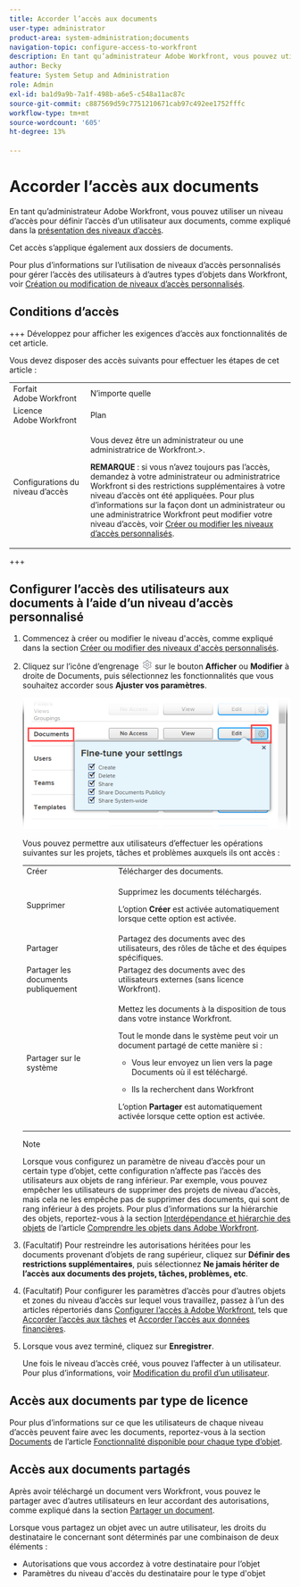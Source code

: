 ```yaml
---
title: Accorder l’accès aux documents
user-type: administrator
product-area: system-administration;documents
navigation-topic: configure-access-to-workfront
description: En tant qu’administrateur Adobe Workfront, vous pouvez utiliser un niveau d’accès pour définir l’accès d’un utilisateur aux documents dans Workfront.
author: Becky
feature: System Setup and Administration
role: Admin
exl-id: ba1d9a9b-7a1f-498b-a6e5-c548a11ac87c
source-git-commit: c887569d59c7751210671cab97c492ee1752fffc
workflow-type: tm+mt
source-wordcount: '605'
ht-degree: 13%

---
```


# Accorder l’accès aux documents

En tant qu’administrateur Adobe Workfront, vous pouvez utiliser un niveau d’accès pour définir l’accès d’un utilisateur aux documents, comme expliqué dans la [présentation des niveaux d’accès](../../../administration-and-setup/add-users/access-levels-and-object-permissions/access-levels-overview.md).

Cet accès s’applique également aux dossiers de documents.

Pour plus d’informations sur l’utilisation de niveaux d’accès personnalisés pour gérer l’accès des utilisateurs à d’autres types d’objets dans Workfront, voir [Création ou modification de niveaux d’accès personnalisés](../../../administration-and-setup/add-users/configure-and-grant-access/create-modify-access-levels.md).

## Conditions d’accès

+++ Développez pour afficher les exigences d’accès aux fonctionnalités de cet article.

Vous devez disposer des accès suivants pour effectuer les étapes de cet article :

<table style="table-layout:auto"> 
 <col> 
 <col> 
 <tbody> 
  <tr> 
   <td role="rowheader">Forfait Adobe Workfront</td> 
   <td>N’importe quelle</td> 
  </tr> 
  <tr> 
   <td role="rowheader">Licence Adobe Workfront</td> 
   <td>Plan</td> 
  </tr> 
  <tr> 
   <td role="rowheader">Configurations du niveau d’accès</td> 
   <td> <p>Vous devez être un administrateur ou une administratrice de Workfront.&gt;.</p> <p><b>REMARQUE</b> : si vous n’avez toujours pas l’accès, demandez à votre administrateur ou administratrice Workfront si des restrictions supplémentaires à votre niveau d’accès ont été appliquées. Pour plus d’informations sur la façon dont un administrateur ou une administratrice Workfront peut modifier votre niveau d’accès, voir <a href="../../../administration-and-setup/add-users/configure-and-grant-access/create-modify-access-levels.md" class="MCXref xref" data-mc-variable-override="">Créer ou modifier les niveaux d’accès personnalisés</a>.</p> </td> 
  </tr> 
 </tbody> 
</table>

+++

## Configurer l’accès des utilisateurs aux documents à l’aide d’un niveau d’accès personnalisé

1. Commencez à créer ou modifier le niveau d&#39;accès, comme expliqué dans la section [Créer ou modifier des niveaux d&#39;accès personnalisés](../../../administration-and-setup/add-users/configure-and-grant-access/create-modify-access-levels.md).
1. Cliquez sur l’icône d’engrenage ![](assets/gear-icon-settings.png) sur le bouton **Afficher** ou **Modifier** à droite de Documents, puis sélectionnez les fonctionnalités que vous souhaitez accorder sous **Ajuster vos paramètres**.

   ![document_access.png](assets/document-access.png)

   Vous pouvez permettre aux utilisateurs d’effectuer les opérations suivantes sur les projets, tâches et problèmes auxquels ils ont accès :

   <table style="table-layout:auto"> 
    <col> 
    <col> 
    <tbody> 
     <tr> 
      <td role="rowheader">Créer</td> 
      <td>Télécharger des documents.</td> 
     </tr> 
     <tr> 
      <td role="rowheader">Supprimer</td> 
      <td> <p>Supprimez les documents téléchargés.</p> <p>L’option <b>Créer</b> est activée automatiquement lorsque cette option est activée.</p> </td> 
     </tr> 
     <tr> 
      <td role="rowheader">Partager</td> 
      <td>Partagez des documents avec des utilisateurs, des rôles de tâche et des équipes spécifiques.</td> 
     </tr> 
     <tr> 
      <td role="rowheader">Partager les documents publiquement</td> 
      <td>Partagez des documents avec des utilisateurs externes (sans licence Workfront).</td> 
     </tr> 
     <tr> 
      <td role="rowheader">Partager sur le système</td> 
      <td> <p>Mettez les documents à la disposition de tous dans votre instance Workfront.</p> <p>Tout le monde dans le système peut voir un document partagé de cette manière si :</p> 
       <ul> 
        <li> <p>Vous leur envoyez un lien vers la page Documents où il est téléchargé.</p> </li> 
        <li> <p>Ils la recherchent dans Workfront</p> </li> 
       </ul> <p>L’option <b>Partager</b> est automatiquement activée lorsque cette option est activée.</p> </td> 
     </tr> 
    </tbody> 
   </table>

   >[!NOTE]
   >
   >Lorsque vous configurez un paramètre de niveau d’accès pour un certain type d’objet, cette configuration n’affecte pas l’accès des utilisateurs aux objets de rang inférieur. Par exemple, vous pouvez empêcher les utilisateurs de supprimer des projets de niveau d’accès, mais cela ne les empêche pas de supprimer des documents, qui sont de rang inférieur à des projets. Pour plus d’informations sur la hiérarchie des objets, reportez-vous à la section [Interdépendance et hiérarchie des objets](../../../workfront-basics/navigate-workfront/workfront-navigation/understand-objects.md#understanding-interdependency-and-hierarchy-of-objects) de l’article [Comprendre les objets dans Adobe Workfront](../../../workfront-basics/navigate-workfront/workfront-navigation/understand-objects.md).

1. (Facultatif) Pour restreindre les autorisations héritées pour les documents provenant d’objets de rang supérieur, cliquez sur **Définir des restrictions supplémentaires**, puis sélectionnez **Ne jamais hériter de l’accès aux documents des projets, tâches, problèmes, etc**.
1. (Facultatif) Pour configurer les paramètres d’accès pour d’autres objets et zones du niveau d’accès sur lequel vous travaillez, passez à l’un des articles répertoriés dans [Configurer l’accès à Adobe Workfront](../../../administration-and-setup/add-users/configure-and-grant-access/configure-access.md), tels que [Accorder l’accès aux tâches](../../../administration-and-setup/add-users/configure-and-grant-access/grant-access-tasks.md) et [Accorder l’accès aux données financières](../../../administration-and-setup/add-users/configure-and-grant-access/grant-access-financial.md).
1. Lorsque vous avez terminé, cliquez sur **Enregistrer**.

   Une fois le niveau d’accès créé, vous pouvez l’affecter à un utilisateur. Pour plus d’informations, voir [Modification du profil d’un utilisateur](../../../administration-and-setup/add-users/create-and-manage-users/edit-a-users-profile.md).

## Accès aux documents par type de licence

Pour plus d’informations sur ce que les utilisateurs de chaque niveau d’accès peuvent faire avec les documents, reportez-vous à la section [Documents](../../../administration-and-setup/add-users/access-levels-and-object-permissions/functionality-available-for-each-object-type.md#document) de l’article [Fonctionnalité disponible pour chaque type d’objet](../../../administration-and-setup/add-users/access-levels-and-object-permissions/functionality-available-for-each-object-type.md).

## Accès aux documents partagés

Après avoir téléchargé un document vers Workfront, vous pouvez le partager avec d’autres utilisateurs en leur accordant des autorisations, comme expliqué dans la section [Partager un document](../../../workfront-basics/grant-and-request-access-to-objects/document-permissions.md).

<!--
If you make changes here, make them also in the "Grant access to" articles where this snippet had to be converted to text:
* reports, dashboards, and calendars
* financial data<
* issue
-->

Lorsque vous partagez un objet avec un autre utilisateur, les droits du destinataire le concernant sont déterminés par une combinaison de deux éléments :

* Autorisations que vous accordez à votre destinataire pour l’objet
* Paramètres du niveau d&#39;accès du destinataire pour le type d&#39;objet
